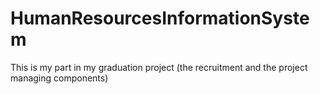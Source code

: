 # HumanResourcesInformationSystem
This is my part in my graduation project (the recruitment and the project managing components)
